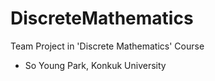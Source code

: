 # DiscreteMathematics

Team Project in 'Discrete Mathematics' Course
- So Young Park, Konkuk University
